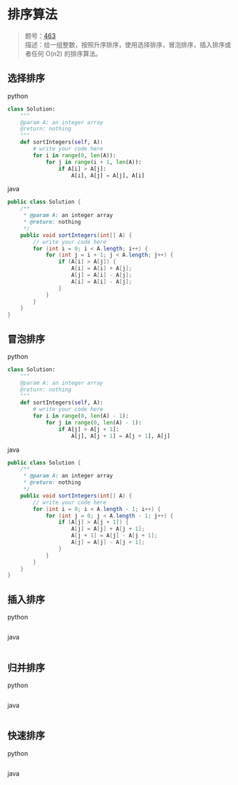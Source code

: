 # 排序算法

> 题号：[463](https://www.lintcode.com/problem/463/)\
> 描述：给一组整数，按照升序排序，使用选择排序，冒泡排序，插入排序或者任何 O(n2) 的排序算法。

## 选择排序

python

```python
class Solution:
    """
    @param A: an integer array
    @return: nothing
    """
    def sortIntegers(self, A):
        # write your code here
        for i in range(0, len(A)):
            for j in range(i + 1, len(A)):
                if A[i] > A[j]:
                    A[i], A[j] = A[j], A[i]
```

java

```java
public class Solution {
    /**
     * @param A: an integer array
     * @return: nothing
     */
    public void sortIntegers(int[] A) {
        // write your code here
        for (int i = 0; i < A.length; i++) {
            for (int j = i + 1; j < A.length; j++) {
                if (A[i] > A[j]) {
                    A[i] = A[i] + A[j];
                    A[j] = A[i] - A[j];
                    A[i] = A[i] - A[j];
                }
            }
        }
    }
}
```

## 冒泡排序

python

```python
class Solution:
    """
    @param A: an integer array
    @return: nothing
    """
    def sortIntegers(self, A):
        # write your code here
        for i in range(0, len(A) - 1):
            for j in range(0, len(A) - 1):
                if A[j] > A[j + 1]:
                    A[j], A[j + 1] = A[j + 1], A[j]
```

java

```java
public class Solution {
    /**
     * @param A: an integer array
     * @return: nothing
     */
    public void sortIntegers(int[] A) {
        // write your code here
        for (int i = 0; i < A.length - 1; i++) {
            for (int j = 0; j < A.length - 1; j++) {
                if (A[j] > A[j + 1]) {
                    A[j] = A[j] + A[j + 1];
                    A[j + 1] = A[j] - A[j + 1];
                    A[j] = A[j] - A[j + 1];
                }
            }
        }
    }
}
```

## 插入排序

python

```java

```

java

```java

```

## 归并排序

python

```java

```

java

```java

```

## 快速排序

python

```java

```

java

```java

```